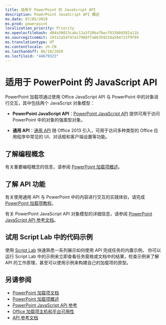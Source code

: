```yaml
---
title: 适用于 PowerPoint 的 JavaScript API
description: PowerPoint JavaScript API 概述
ms.date: 07/05/2019
ms.prod: powerpoint
localization_priority: Priority
ms.openlocfilehash: d04a30013cabc11a3f20ba7becf833b8d582a11b
ms.sourcegitcommit: 19312a54f47a17988ffa86359218a504713f9f09
ms.translationtype: HT
ms.contentlocale: zh-CN
ms.lasthandoff: 06/10/2020
ms.locfileid: "44679323"
---
```

# <a name="javascript-api-for-powerpoint"></a>适用于 PowerPoint 的 JavaScript API

PowerPoint 加载项通过使用 Office JavaScript API 与 PowerPoint 中的对象进行交互，其中包括两个 JavaScript 对象模型：

* **PowerPoint JavaScript API**：[PowerPoint JavaScript API](/javascript/api/powerpoint) 提供可用于访问 PowerPoint 中的对象的强类型对象。

* **通用 API**：[通用 API](/javascript/api/office) 随 Office 2013 引入，可用于访问多种类型的 Office 应用程序中常见的 UI、对话框和客户端设置等功能。

## <a name="learn-programming-concepts"></a>了解编程概念

有关重要编程概念的信息，请参阅 [PowerPoint 加载项概述](../../powerpoint/powerpoint-add-ins.md)。

## <a name="learn-about-api-capabilities"></a>了解 API 功能

有关使用通用 API 与 PowerPoint 中的内容进行交互的实践体验，请完成 [PowerPoint 加载项教程](../../tutorials/powerpoint-tutorial.md)。

有关 PowerPoint JavaScript API 对象模型的详细信息，请参阅 [PowerPoint JavaScript API 参考文档](/javascript/api/powerpoint)。

## <a name="try-out-code-samples-in-script-lab"></a>试用 Script Lab 中的代码示例

使用 [Script Lab](../../overview/explore-with-script-lab.md) 快速熟悉一系列展示如何使用 API 完成任务的内置示例。 你可以运行 Script Lab 中的示例来立即查看任务窗格或文档中的结果，检查示例来了解 API 的工作原理，甚至可以使用示例来构建自己的加载项的原型。

## <a name="see-also"></a>另请参阅

- [PowerPoint 加载项文档](../../powerpoint/index.yml)
- [PowerPoint 加载项概述](../../powerpoint/powerpoint-add-ins.md)
- [PowerPoint JavaScript API 参考](/javascript/api/powerpoint)
- [Office 加载项主机和平台可用性](../../overview/office-add-in-availability.md)
- [API 参考文档](../javascript-api-for-office.md)
